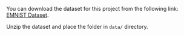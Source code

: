 You can download the dataset for this project from the following link: [EMNIST Dataset](https://www.kaggle.com/datasets/crawford/emnist).

Unzip the dataset and place the folder in `data/` directory.
